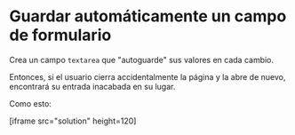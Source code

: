 
# Guardar automáticamente un campo de formulario

Crea un campo `textarea` que "autoguarde" sus valores en cada cambio.

Entonces, si el usuario cierra accidentalmente la página y la abre de nuevo, encontrará su entrada inacabada en su lugar.

Como esto:

[iframe src="solution" height=120]
